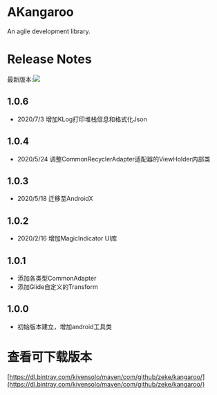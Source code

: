 # AKangaroo
An agile development library.

# Release Notes
最新版本:[![](https://jitpack.io/v/kivensolo/AKangaroo.svg)](https://jitpack.io/#kivensolo/AKangaroo)

## 1.0.6
- 2020/7/3 增加KLog打印堆栈信息和格式化Json

## 1.0.4
- 2020/5/24 调整CommonRecyclerAdapter适配器的ViewHolder内部类

## 1.0.3
- 2020/5/18 迁移至AndroidX

## 1.0.2
- 2020/2/16 增加MagicIndicator UI库

## 1.0.1
- 添加各类型CommonAdapter
- 添加Glide自定义的Transform

## 1.0.0
- 初始版本建立，增加android工具类


# 查看可下载版本
[https://dl.bintray.com/kivensolo/maven/com/github/zeke/kangaroo/](https://dl.bintray.com/kivensolo/maven/com/github/zeke/kangaroo/)

